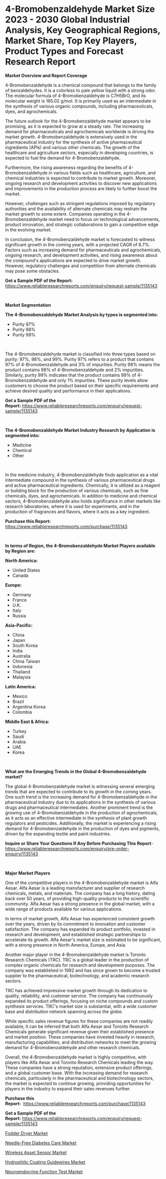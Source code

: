 <p><h1>4-Bromobenzaldehyde Market Size 2023 - 2030 Global Industrial Analysis, Key Geographical Regions, Market Share, Top Key Players, Product Types and Forecast Research Report</h1></p><p><strong>Market Overview and Report Coverage</strong></p>
<p><p>4-Bromobenzaldehyde is a chemical compound that belongs to the family of benzaldehydes. It is a colorless to pale yellow liquid with a strong odor. The molecular formula of 4-Bromobenzaldehyde is C7H5BrO, and its molecular weight is 185.02 g/mol. It is primarily used as an intermediate in the synthesis of various organic compounds, including pharmaceuticals, dyes, and agrochemicals.</p><p>The future outlook for the 4-Bromobenzaldehyde market appears to be promising, as it is expected to grow at a steady rate. The increasing demand for pharmaceuticals and agrochemicals worldwide is driving the market growth. 4-Bromobenzaldehyde is extensively used in the pharmaceutical industry for the synthesis of active pharmaceutical ingredients (APIs) and various other chemicals. The growth of the healthcare and agriculture sectors, especially in developing countries, is expected to fuel the demand for 4-Bromobenzaldehyde.</p><p>Furthermore, the rising awareness regarding the benefits of 4-Bromobenzaldehyde in various fields such as healthcare, agriculture, and chemical industries is expected to contribute to market growth. Moreover, ongoing research and development activities to discover new applications and improvements in the production process are likely to further boost the market.</p><p>However, challenges such as stringent regulations imposed by regulatory authorities and the availability of alternate chemicals may restrain the market growth to some extent. Companies operating in the 4-Bromobenzaldehyde market need to focus on technological advancements, product innovation, and strategic collaborations to gain a competitive edge in the evolving market.</p><p>In conclusion, the 4-Bromobenzaldehyde market is forecasted to witness significant growth in the coming years, with a projected CAGR of 8.7%. Factors such as increasing demand for pharmaceuticals and agrochemicals, ongoing research, and development activities, and rising awareness about the compound's applications are expected to drive market growth. However, regulatory challenges and competition from alternate chemicals may pose some obstacles.</p></p>
<p><strong>Get a Sample PDF of the Report:</strong> <a href="https://www.reliableresearchreports.com/enquiry/request-sample/1135143">https://www.reliableresearchreports.com/enquiry/request-sample/1135143</a></p>
<p>&nbsp;</p>
<p><strong>Market Segmentation</strong></p>
<p><strong>The 4-Bromobenzaldehyde Market Analysis by types is segmented into:</strong></p>
<p><ul><li>Purity 97%</li><li>Purity 98%</li><li>Purity 99%</li></ul></p>
<p>&nbsp;</p>
<p><p>The 4-Bromobenzaldehyde market is classified into three types based on purity: 97%, 98%, and 99%. Purity 97% refers to a product that contains 97% of 4-Bromobenzaldehyde and 3% of impurities. Purity 98% means the product contains 98% of 4-Bromobenzaldehyde and 2% impurities. Similarly, purity 99% indicates that the product contains 99% of 4-Bromobenzaldehyde and only 1% impurities. These purity levels allow customers to choose the product based on their specific requirements and achieve desired quality and performance in their applications.</p></p>
<p><strong>Get a Sample PDF of the Report:</strong>&nbsp;<a href="https://www.reliableresearchreports.com/enquiry/request-sample/1135143">https://www.reliableresearchreports.com/enquiry/request-sample/1135143</a></p>
<p>&nbsp;</p>
<p><strong>The 4-Bromobenzaldehyde Market Industry Research by Application is segmented into:</strong></p>
<p><ul><li>Medicine</li><li>Chemical</li><li>Other</li></ul></p>
<p>&nbsp;</p>
<p><p>In the medicine industry, 4-Bromobenzaldehyde finds application as a vital intermediate compound in the synthesis of various pharmaceutical drugs and active pharmaceutical ingredients. Chemically, it is utilized as a reagent or building block for the production of various chemicals, such as fine chemicals, dyes, and agrochemicals. In addition to medicine and chemical sectors, 4-Bromobenzaldehyde also holds significance in other markets like research laboratories, where it is used for experiments, and in the production of fragrances and flavors, where it acts as a key ingredient.</p></p>
<p><strong>Purchase this Report:</strong>&nbsp; <a href="https://www.reliableresearchreports.com/purchase/1135143">https://www.reliableresearchreports.com/purchase/1135143</a></p>
<p>&nbsp;</p>
<p><strong>In terms of Region, the 4-Bromobenzaldehyde Market Players available by Region are:</strong></p>
<p>
    <p> <strong> North America: </strong>
        <ul>
            <li>United States</li>
            <li>Canada</li>
        </ul>
        </p> 
    <p> <strong> Europe: </strong>
        <ul>
            <li>Germany</li>
            <li>France</li>
            <li>U.K.</li>
            <li>Italy</li>
            <li>Russia</li>
        </ul>
        </p> 
    <p> <strong> Asia-Pacific: </strong>
        <ul>
            <li>China</li>
            <li>Japan</li>
            <li>South Korea</li>
            <li>India</li>
            <li>Australia</li>
            <li>China Taiwan</li>
            <li>Indonesia</li>
            <li>Thailand</li>
            <li>Malaysia</li>
        </ul>
        </p> 
    <p> <strong> Latin America: </strong>
        <ul>
            <li>Mexico</li>
            <li>Brazil</li>
            <li>Argentina Korea</li>
            <li>Colombia</li>
        </ul>
        </p> 
    <p> <strong> Middle East & Africa: </strong>
        <ul>
            <li>Turkey</li>
            <li>Saudi</li>
            <li>Arabia</li>
            <li>UAE</li>
            <li>Korea</li>
        </ul>
    </p>
    </p>
<p>&nbsp;</p>
<p><strong>What are the Emerging Trends in the Global 4-Bromobenzaldehyde market?</strong></p>
<p><p>The global 4-Bromobenzaldehyde market is witnessing several emerging trends that are expected to contribute to its growth in the coming years. One such trend is the increasing demand for 4-Bromobenzaldehyde in the pharmaceutical industry due to its applications in the synthesis of various drugs and pharmaceutical intermediates. Another prominent trend is the growing use of 4-Bromobenzaldehyde in the production of agrochemicals, as it acts as an effective intermediate in the synthesis of plant growth regulators and pesticides. Additionally, the market is experiencing a rising demand for 4-Bromobenzaldehyde in the production of dyes and pigments, driven by the expanding textile and paint industries.</p></p>
<p><strong>Inquire or Share Your Questions If Any Before Purchasing This Report</strong>- <a href="https://www.reliableresearchreports.com/enquiry/pre-order-enquiry/1135143">https://www.reliableresearchreports.com/enquiry/pre-order-enquiry/1135143</a></p>
<p>&nbsp;</p>
<p><strong>Major Market Players</strong></p>
<p><p>One of the competitive players in the 4-Bromobenzaldehyde market is Alfa Aesar. Alfa Aesar is a leading manufacturer and supplier of research chemicals, metals, and materials. The company has a long history, dating back over 50 years, of providing high-quality products to the scientific community. Alfa Aesar has a strong presence in the global market, with a wide range of products available for various applications.</p><p>In terms of market growth, Alfa Aesar has experienced consistent growth over the years, driven by its commitment to innovation and customer satisfaction. The company has expanded its product portfolio, invested in research and development, and established strategic partnerships to accelerate its growth. Alfa Aesar's market size is estimated to be significant, with a strong presence in North America, Europe, and Asia.</p><p>Another major player in the 4-Bromobenzaldehyde market is Toronto Research Chemicals (TRC). TRC is a global leader in the production of complex organic chemicals for research and development purposes. The company was established in 1982 and has since grown to become a trusted supplier to the pharmaceutical, biotechnology, and academic research sectors.</p><p>TRC has achieved impressive market growth through its dedication to quality, reliability, and customer service. The company has continuously expanded its product offerings, focusing on niche compounds and custom synthesis services. TRC's market size is substantial, with a wide customer base and distribution network spanning across the globe.</p><p>While specific sales revenue figures for these companies are not readily available, it can be inferred that both Alfa Aesar and Toronto Research Chemicals generate significant revenue given their established presence and market position. These companies have invested heavily in research, manufacturing capabilities, and distribution networks to meet the growing demand for 4-Bromobenzaldehyde and other research chemicals.</p><p>Overall, the 4-Bromobenzaldehyde market is highly competitive, with players like Alfa Aesar and Toronto Research Chemicals leading the way. These companies have a strong reputation, extensive product offerings, and a global customer base. With the increasing demand for research chemicals, particularly in the pharmaceutical and biotechnology sectors, the market is expected to continue growing, providing opportunities for players in the industry to expand their sales revenues further.</p></p>
<p><strong>Purchase this Report:</strong>&nbsp;&nbsp;<a href="https://www.reliableresearchreports.com/purchase/1135143">https://www.reliableresearchreports.com/purchase/1135143</a></p>
<p></p>
<p><strong>Get a Sample PDF of the Report:</strong>&nbsp;<a href="https://www.reliableresearchreports.com/enquiry/request-sample/1135143">https://www.reliableresearchreports.com/enquiry/request-sample/1135143</a></p>
<p><p><a href="https://www.linkedin.com/pulse/fodder-dryer-market-size-share-amp-trends-analysis-report/">Fodder Dryer Market</a></p><p><a href="https://medium.com/@josephweaver29/needle-free-diabetes-care-market-report-reveals-the-latest-trends-and-growth-opportunities-of-this-c202ea834e32">Needle-Free Diabetes Care Market</a></p><p><a href="https://www.linkedin.com/pulse/wireless-asset-sensor-market-size-share-amp-trends-analysis-1c/">Wireless Asset Sensor Market</a></p><p><a href="https://github.com/YashRP12/Market-Research-Report-List-1/blob/main/hydrophilic-coating-guidewires-market.md">Hydrophilic Coating Guidewires Market</a></p><p><a href="https://medium.com/@frankpeters35/neuroendocrine-function-test-market-research-report-its-history-and-forecast-2023-to-2030-df688d090af4">Neuroendocrine Function Test Market</a></p></p>